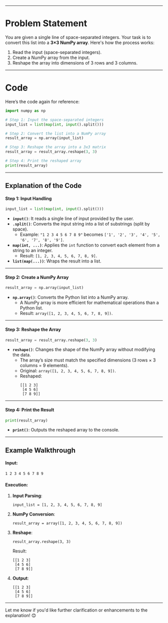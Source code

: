 
---

# **Problem Statement**
You are given a single line of space-separated integers. Your task is to convert this list into a **3×3 NumPy array**. Here's how the process works:
1. Read the input (space-separated integers).
2. Create a NumPy array from the input.
3. Reshape the array into dimensions of 3 rows and 3 columns.

---

# **Code**

Here’s the code again for reference:
```python
import numpy as np

# Step 1: Input the space-separated integers
input_list = list(map(int, input().split()))

# Step 2: Convert the list into a NumPy array
result_array = np.array(input_list)

# Step 3: Reshape the array into a 3x3 matrix
result_array = result_array.reshape(3, 3)

# Step 4: Print the reshaped array
print(result_array)
```

---

## **Explanation of the Code**
#### **Step 1: Input Handling**
```python
input_list = list(map(int, input().split()))
```
- **`input()`**: It reads a single line of input provided by the user.
- **`.split()`**: Converts the input string into a list of substrings (split by space).
    - Example: `"1 2 3 4 5 6 7 8 9"` becomes `['1', '2', '3', '4', '5', '6', '7', '8', '9']`.
- **`map(int, ...)`**: Applies the `int` function to convert each element from a string to an integer.
    - Result: `[1, 2, 3, 4, 5, 6, 7, 8, 9]`.
- **`list(map(...))`**: Wraps the result into a list.

---

#### **Step 2: Create a NumPy Array**
```python
result_array = np.array(input_list)
```
- **`np.array()`**: Converts the Python list into a NumPy array.
    - A NumPy array is more efficient for mathematical operations than a Python list.
    - Result: `array([1, 2, 3, 4, 5, 6, 7, 8, 9])`.

---

#### **Step 3: Reshape the Array**
```python
result_array = result_array.reshape(3, 3)
```
- **`reshape()`**: Changes the shape of the NumPy array without modifying the data.
    - The array’s size must match the specified dimensions (3 rows × 3 columns = 9 elements).
    - Original: `array([1, 2, 3, 4, 5, 6, 7, 8, 9])`.
    - Reshaped: 
      ```
      [[1 2 3]
       [4 5 6]
       [7 8 9]]
      ```

---

#### **Step 4: Print the Result**
```python
print(result_array)
```
- **`print()`**: Outputs the reshaped array to the console.

---

## **Example Walkthrough**

#### Input:
```
1 2 3 4 5 6 7 8 9
```

#### Execution:
1. **Input Parsing**:
   ```
   input_list = [1, 2, 3, 4, 5, 6, 7, 8, 9]
   ```
2. **NumPy Conversion**:
   ```
   result_array = array([1, 2, 3, 4, 5, 6, 7, 8, 9])
   ```
3. **Reshape**:
   ```
   result_array.reshape(3, 3)
   ```
   Result:
   ```
   [[1 2 3]
    [4 5 6]
    [7 8 9]]
   ```
4. **Output**:
   ```
   [[1 2 3]
    [4 5 6]
    [7 8 9]]
   ```

---

Let me know if you'd like further clarification or enhancements to the explanation! 😊
